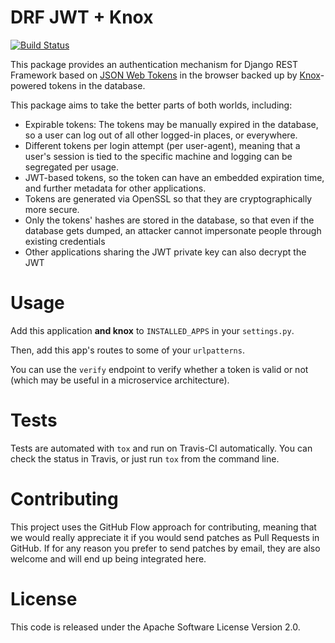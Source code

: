 DRF JWT + Knox
==============

[![Build Status](https://travis-ci.org/ssaavedra/drf-jwt-knox.svg?branch=master)](https://travis-ci.org/ssaavedra/drf-jwt-knox)

This package provides an authentication mechanism for Django REST
Framework based on [JSON Web Tokens][JWT] in the browser backed up by
[Knox][knox]-powered tokens in the database.

This package aims to take the better parts of both worlds, including:

- Expirable tokens: The tokens may be manually expired in the
  database, so a user can log out of all other logged-in places, or
  everywhere.
- Different tokens per login attempt (per user-agent), meaning that a
  user's session is tied to the specific machine and logging can be
  segregated per usage.
- JWT-based tokens, so the token can have an embedded expiration time,
  and further metadata for other applications.
- Tokens are generated via OpenSSL so that they are cryptographically more secure.
- Only the tokens' hashes are stored in the database, so that even if
  the database gets dumped, an attacker cannot impersonate people
  through existing credentials
- Other applications sharing the JWT private key can also decrypt the JWT


Usage
=====

Add this application **and knox** to `INSTALLED_APPS` in your
`settings.py`.

Then, add this app's routes to some of your `urlpatterns`.

You can use the `verify` endpoint to verify whether a token is valid
or not (which may be useful in a microservice architecture).


Tests
=====

Tests are automated with `tox` and run on Travis-CI automatically. You
can check the status in Travis, or just run `tox` from the command
line.


Contributing
============

This project uses the GitHub Flow approach for contributing, meaning
that we would really appreciate it if you would send patches as Pull
Requests in GitHub. If for any reason you prefer to send patches by email, they are also welcome and will end up being integrated here.

License
=======

This code is released under the Apache Software License Version 2.0.


[JWT]: https://github.com/jpadilla/pyjwt
[knox]: https://github.com/James1345/django-rest-knox

